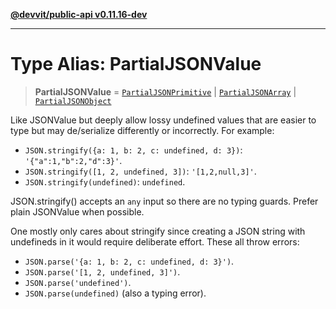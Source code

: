 [**@devvit/public-api v0.11.16-dev**](../README.md)

---

# Type Alias: PartialJSONValue

> **PartialJSONValue** = [`PartialJSONPrimitive`](PartialJSONPrimitive.md) \| [`PartialJSONArray`](PartialJSONArray.md) \| [`PartialJSONObject`](PartialJSONObject.md)

Like JSONValue but deeply allow lossy undefined values that are easier to
type but may de/serialize differently or incorrectly. For example:

- `JSON.stringify({a: 1, b: 2, c: undefined, d: 3})`: `'{"a":1,"b":2,"d":3}'`.
- `JSON.stringify([1, 2, undefined, 3])`: `'[1,2,null,3]'`.
- `JSON.stringify(undefined)`: `undefined`.

JSON.stringify() accepts an `any` input so there are no typing guards. Prefer
plain JSONValue when possible.

One mostly only cares about stringify since creating a JSON string with
undefineds in it would require deliberate effort. These all throw errors:

- `JSON.parse('{a: 1, b: 2, c: undefined, d: 3}')`.
- `JSON.parse('[1, 2, undefined, 3]')`.
- `JSON.parse('undefined')`.
- `JSON.parse(undefined)` (also a typing error).
